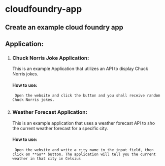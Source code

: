 # cloudfoundry-app

## Create an example cloud foundry app

## Application:

1. ### Chuck Norris Joke Application:
	
	This is an example Application that utilizes an API to display Chuck Norris jokes.
	
	#### How to use:
		Open the website and click the button and you shall receive random Chuck Norris jokes.
	
1. ### Weather Forecast Application:
	
	This is an example application that uses a weather forecast API to sho the current weather forecast for a specific city.
	
	#### How to use:
	
		Open the website and write a city name in the input field, then click on **Go** button. The application will tell you the current weather in that city in Celsius 